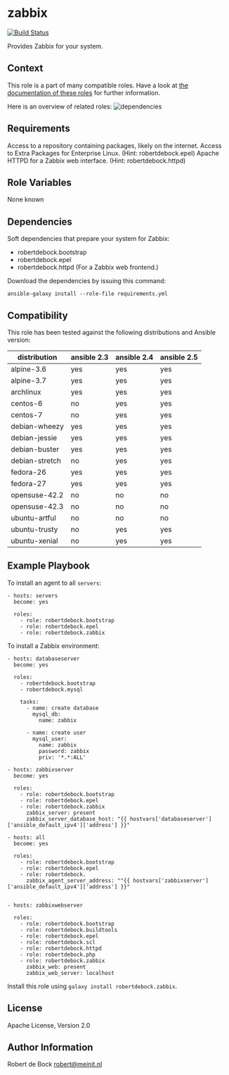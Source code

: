 zabbix
=========

[![Build Status](https://travis-ci.org/robertdebock/ansible-role-zabbix.svg?branch=master)](https://travis-ci.org/robertdebock/ansible-role-zabbix)

Provides Zabbix for your system.

Context
-------
This role is a part of many compatible roles. Have a look at [the documentation of these roles](https://robertdebock.nl/) for further information.

Here is an overview of related roles:
![dependencies](https://raw.githubusercontent.com/robertdebock/robertdebock.github.io/artifacts/zabbix.png "Dependency")

Requirements
------------

Access to a repository containing packages, likely on the internet.
Access to Extra Packages for Enterprise Linux. (Hint: robertdebock.epel)
Apache HTTPD for a Zabbix web interface. (Hint: robertdebock.httpd)

Role Variables
--------------

None known

Dependencies
------------

Soft dependencies that prepare your system for Zabbix:

- robertdebock.bootstrap
- robertdebock.epel
- robertdebock.httpd (For a Zabbix web frontend.)

Download the dependencies by issuing this command:
```
ansible-galaxy install --role-file requirements.yml
```

Compatibility
-------------

This role has been tested against the following distributions and Ansible version:

|distribution|ansible 2.3|ansible 2.4|ansible 2.5|
|------------|-----------|-----------|-----------|
|alpine-3.6|yes|yes|yes|
|alpine-3.7|yes|yes|yes|
|archlinux|yes|yes|yes|
|centos-6|no|yes|yes|
|centos-7|no|yes|yes|
|debian-wheezy|yes|yes|yes|
|debian-jessie|yes|yes|yes|
|debian-buster|yes|yes|yes|
|debian-stretch|no|yes|yes|
|fedora-26|yes|yes|yes|
|fedora-27|yes|yes|yes|
|opensuse-42.2|no|no|no|
|opensuse-42.3|no|no|no|
|ubuntu-artful|no|no|no|
|ubuntu-trusty|no|yes|yes|
|ubuntu-xenial|no|yes|yes|

Example Playbook
----------------

To install an agent to all `servers`:
```
- hosts: servers
  become: yes

  roles:
    - role: robertdebock.bootstrap
    - role: robertdebock.epel
    - role: robertdebock.zabbix
```

To install a Zabbix environment:
```
- hosts: databaseserver
  become: yes

  roles:
    - robertdebock.bootstrap
    - robertdebock.mysql

    tasks:
      - name: create database
        mysql_db:
          name: zabbix

      - name: create user
        mysql_user:
          name: zabbix
          password: zabbix
          priv: '*.*:ALL'

- hosts: zabbixserver
  become: yes

  roles:
    - role: robertdebock.bootstrap
    - role: robertdebock.epel
    - role: robertdebock.zabbix
      zabbix_server: present
      zabbix_server_database_host: "{{ hostvars['databaseserver']['ansible_default_ipv4']['address'] }}"

- hosts: all
  become: yes

  roles:
    - role: robertdebock.bootstrap
    - role: robertdebock.epel
    - role: robertdebock.
      zabbix_agent_server_address: ""{{ hostvars['zabbixserver']['ansible_default_ipv4']['address'] }}"


- hosts: zabbixwebserver

  roles:
    - role: robertdebock.bootstrap
    - role: robertdebock.buildtools
    - role: robertdebock.epel
    - role: robertdebock.scl
    - role: robertdebock.httpd
    - role: robertdebock.php
    - role: robertdebock.zabbix
      zabbix_web: present
      zabbix_web_server: localhost
```

Install this role using `galaxy install robertdebock.zabbix`.

License
-------

Apache License, Version 2.0

Author Information
------------------

Robert de Bock <robert@meinit.nl>
